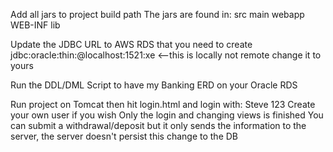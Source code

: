 Add all jars to project build path
	The jars are found in:
		src main webapp WEB-INF lib

Update the JDBC URL to AWS RDS that you need to create
	jdbc:oracle:thin:@localhost:1521:xe <--this is locally not remote change it to yours
	
Run the DDL/DML Script to have my Banking ERD on your Oracle RDS

Run project on Tomcat then hit login.html and login with: Steve 123
Create your own user if you wish
Only the login and changing views is finished
You can submit a withdrawal/deposit but it only sends the information to the server,
	the server doesn't persist this change to the DB     